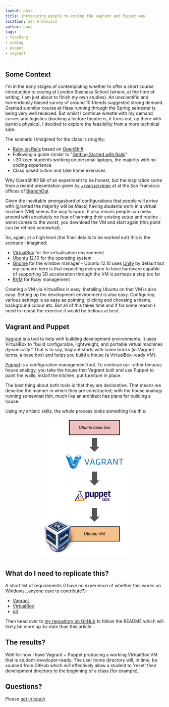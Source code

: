 ```yaml
---
layout: post
title: Introducing people to coding the Vagrant and Puppet way
location: San Francisco
author: paul
tags:
- teaching
- coding
- puppet
- vagrant
---
```


## Some Context

I'm in the early stages of contemplating whether to offer a short course introduction to coding at London Business
School (where, at the time of writing, I am just about to finish my own studies). An unscientific and horrendously
biased survey of around 10 friends suggested strong demand. Granted a similar course at Haas running through the Spring
semester is being very well received. But whilst I continue wrestle with my demand curves and logistics (booking a
lecture theatre is, it turns out, up there with particle physics), I decided to explore the feasibility from a more
technical side.

The scenario I imagined for the class is roughly:

* [Ruby on Rails](http://rubyonrails.org/) based on [OpenShift](https://openshift.redhat.com/)
* Following a guide similar to "[Getting Started with Rails](http://guides.rubyonrails.org/getting_started.html)"
* ~30 keen students working on personal laptops, the majority with no coding experience
* Class based tuition and take home exercises

Why OpenShift? Bit of an experiment to be honest, but the inspiration came from a recent presentation given by [+ryan
jarvinen](http://plus.google.com/105879391995197697236) at at the San Francisco offices of
[BranchOut](http://branchout.com/)

Given the inevitable smorgasbord of configurations that people will arrive with (granted the majority will be Macs)
having students work in a virtual machine (VM) seems the way forward. It also means people can mess around with
absolutely no fear of harming their existing setup and routine - worst comes to the worst, you download the VM and start
again (this point can be refined somewhat).

So, again, at a high level (the finer details to be worked out) this is the scenario I imagined:

* [VirtualBox](https://www.virtualbox.org/) for the virtualisation environment
* [Ubuntu](http://www.ubuntu.com/) 12.10 for the operating system
* [Gnome](http://www.gnome.org/) for the window manager - Ubuntu 12.10 uses [Unity](http://unity.ubuntu.com/) by default
but my concern here is that expecting everyone to have hardware capable of supporting 3D acceleration through the VM
is perhaps a step too far
* [RVM](https://rvm.io/) for Ruby management

Creating a VM via VirtualBox is easy. Installing Ubuntu on that VM is also easy. Setting up the development environment
is also easy. Configuring various settings is as easy as pointing, clicking and choosing a theme, background colour etc.
But all of this takes time and if for some reason I need to repeat the exercise it would be tedious at best.

## Vagrant and Puppet

[Vagrant](http://www.vagrantup.com/) is a tool to help with building development environments. It uses VirtualBox to
"build configurable, lightweight, and portable virtual machines dynamically." That is to say, Vagrant starts with some
bricks (in Vagrant terms, a base box) and helps you build a house (a VirtualBox-ready VM).

[Puppet](https://puppetlabs.com/) is a configuration management tool. To continue our rather tenuous house analogy, you
take the house that Vagrant built and use Puppet to paint the walls, install the kitchen, put furniture in place.

The best thing about both tools is that they are declarative. That means we describe the manner in which they are
constructed; with the house analogy running somewhat thin, much like an architect has plans for building a house.

Using my artistic skills, the whole process looks something like this:

<div style="text-align: center">
<img src="/images/2013-02-18-overview-of-building-vm.png"/>
</div>

<br/>

## What do I need to replicate this?

A short list of requirements (I have no experience of whether this works on Windows...anyone care to contribute?):

* [Vagrant](http://www.vagrantup.com/)
* [VirtualBox](https://www.virtualbox.org/)
* [git](http://git-scm.com/)

Then head over to [my repository on GitHub](https://github.com/myitcv/lbscoding) to follow the README which will likely
be more up-to-date than this article.

## The results?

Well for now I have Vagrant + Puppet producing a working VirtualBox VM that is student-developer-ready. The user home
directory will, in time, be sourced from GitHub which will effectively allow a student to 'reset' their development
directory to the beginning of a class (for example).

## Questions?

Please [get in touch](https://plus.google.com/u/0/105997489348527668257)
